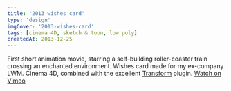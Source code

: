 ```yaml
---
title: '2013 wishes card'
type: 'design'
imgCover: '2013-wishes-card'
tags: [cinema 4D, sketch & toon, low poly]
createdAt: 2013-12-25
---
```


First short animation movie, starring a self-building roller-coaster train crossing an enchanted environment. Wishes card made for my ex-company LWM. Cinema 4D, combined with the excellent [Transform](https://greyscalegorilla.com/downloads/transform/) plugin. [Watch on Vimeo](https://vimeo.com/232527287)
<!--more-->